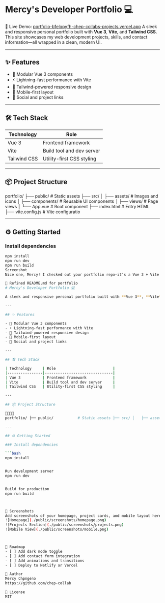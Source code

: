 # Mercy's Developer Portfolio 💻
🔗 Live Demo: [portfolio-b1elopyfh-chep-collabs-projects.vercel.app](https://portfolio-b1elopyfh-chep-collabs-projects.vercel.app)
A sleek and responsive personal portfolio built with **Vue 3**, **Vite**, and **Tailwind CSS**. This site showcases my web development projects, skills, and contact information—all wrapped in a clean, modern UI.

---

## ✨ Features

- 🧩 Modular Vue 3 components
- ⚡️ Lightning-fast performance with Vite
- 🎨 Tailwind-powered responsive design
- 📱 Mobile-first layout
- 🔗 Social and project links

---

## 🛠 Tech Stack

| Technology     | Role                          |
|----------------|-------------------------------|
| Vue 3          | Frontend framework            |
| Vite           | Build tool and dev server     |
| Tailwind CSS   | Utility-first CSS styling     |

---

## 📦 Project Structure
portfolio/ ├── public/           # Static assets ├── src/ │   ├── assets/       # Images and icons │   ├── components/   # Reusable UI components │   ├── views/        # Page views │   └── App.vue       # Root component ├── index.html        # Entry HTML ├── vite.config.js    # Vite configuratio

---

## ⚙️ Getting Started

### Install dependencies

```bash
npm install
npm run dev
npm run build
Screenshot
Nice one, Mercy! I checked out your portfolio repo—it’s a Vue 3 + Vite project with Tailwind CSS, which is a great stack for a fast, stylish developer portfolio. Let’s upgrade the README so it reflects your skills and makes a strong impression.

📝 Refined README.md for portfolio
# Mercy's Developer Portfolio 💻

A sleek and responsive personal portfolio built with **Vue 3**, **Vite**, and **Tailwind CSS**. This site showcases my web development projects, skills, and contact information—all wrapped in a clean, modern UI.

---

## ✨ Features

- 🧩 Modular Vue 3 components
- ⚡️ Lightning-fast performance with Vite
- 🎨 Tailwind-powered responsive design
- 📱 Mobile-first layout
- 🔗 Social and project links

---

## 🛠 Tech Stack

| Technology     | Role                          |
|----------------|-------------------------------|
| Vue 3          | Frontend framework            |
| Vite           | Build tool and dev server     |
| Tailwind CSS   | Utility-first CSS styling     |

---

## 📦 Project Structure


portfolio/ ├── public/           # Static assets ├── src/ │   ├── assets/       # Images and icons │   ├── components/   # Reusable UI components │   ├── views/        # Page views │   └── App.vue       # Root component ├── index.html        # Entry HTML ├── vite.config.js    # Vite configuration

---

## ⚙️ Getting Started

### Install dependencies

```bash
npm install


Run development server
npm run dev


Build for production
npm run build



📸 Screenshots
Add screenshots of your homepage, project cards, and mobile layout here.
![Homepage](./public/screenshots/homepage.png)
![Projects Section](./public/screenshots/projects.png)
![Mobile View](./public/screenshots/mobile.png)



📌 Roadmap
- [ ] Add dark mode toggle
- [ ] Add contact form integration
- [ ] Add animations and transitions
- [ ] Deploy to Netlify or Vercel

👤 Author
Mercy Chpngeno
https://github.com/chep-collab

📄 License
MIT


